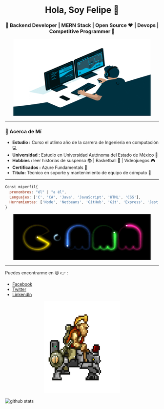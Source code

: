 
<h1 align="center">Hola, Soy Felipe 👋 </h1>
<h3 align="center">🚀 Backend Developer | MERN Stack | Open Source ♥ | Devops | Competitive Programmer  🚀</h3>

<p align="Center" ><img src="https://github.com/FelipeReyesMi/FelipeReyesMi/blob/main/photo/programador.gif" height="250px" width ="450px"></p>
  
---------------------------------------------------------------------------------------------------------------------------------------------------------------------------------
### 🤔 Acerca de Mí
-  **Estudio :**  Curso el utlimo año de la carrera de Ingenieria en computación :computer:  
-  **Universidad :** Estudio en Universidad Autónoma del Estado de México	:school:
-  **Hobbies :** leer historias de suspenso :books: | Basketball :basketball: | Videojuegos :video_game: 
-  **Certificados :** Azure Fundamentals :page_facing_up:
-  **Titulo:** Técnico en soporte y mantenimiento de equipo de cómputo :scroll:

---------------------------------------------------------------------------------------------------------------------------------------------------------------------------------


```js
Const miperfil{
  pronombres: "él" | "a él",
  Lenguajes: ['C', 'C#', 'Java', 'JavaScript', 'HTML', 'CSS'],
  Herramientas: ['Node', 'Netbeans', 'GitHub', 'Git', 'Express', 'Jest', 'Postman']
}
```
<p align="Center" ><img src="https://github.com/FelipeReyesMi/FelipeReyesMi/blob/main/photo/pacman.gif" height="150px" width ="450px"></p>

---------------------------------------------------------------------------------------------------------------------------------------------------------------------------------



Puedes encontrarme en :wink: :point_right: :
- [Facebook](https://www.facebook.com/profile.php?id=100081813818636)
- [Twitter](https://twitter.com/reyes7604)
- [Linkendln](https://www.linkedin.com/in/felipe-reyes-miguel-604b9020a)

<p align="Center" ><img src="https://github.com/FelipeReyesMi/FelipeReyesMi/blob/main/photo/602c944bead0f625301bea4508c15da2.gif" height="300px" width ="250px"></p>

![github stats](https://github-readme-stats.vercel.app/api?username=FelipeReyesMi&show_icons=true&theme=dark)

